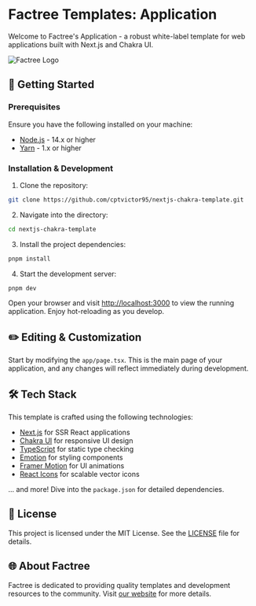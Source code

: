 # Factree Templates: Application

Welcome to Factree's Application - a robust white-label template for web applications built with Next.js and Chakra UI.

![Factree Logo](path-to-your-logo-if-any.png)

## 🚀 Getting Started

### Prerequisites

Ensure you have the following installed on your machine:

- [Node.js](https://nodejs.org/) - 14.x or higher
- [Yarn](https://yarnpkg.com/) - 1.x or higher

### Installation & Development

1. Clone the repository:

```bash
git clone https://github.com/cptvictor95/nextjs-chakra-template.git
```

2. Navigate into the directory:

```bash
cd nextjs-chakra-template
```

3. Install the project dependencies:

```bash
pnpm install
```

4. Start the development server:

```bash
pnpm dev
```

Open your browser and visit [http://localhost:3000](http://localhost:3000) to view the running application. Enjoy hot-reloading as you develop.

## ✏️ Editing & Customization

Start by modifying the `app/page.tsx`. This is the main page of your application, and any changes will reflect immediately during development.

## 🛠 Tech Stack

This template is crafted using the following technologies:

- [Next.js](https://nextjs.org/) for SSR React applications
- [Chakra UI](https://chakra-ui.com/) for responsive UI design
- [TypeScript](https://www.typescriptlang.org/) for static type checking
- [Emotion](https://emotion.sh/docs/introduction) for styling components
- [Framer Motion](https://www.framer.com/api/motion/) for UI animations
- [React Icons](https://react-icons.github.io/react-icons/) for scalable vector icons

... and more! Dive into the `package.json` for detailed dependencies.

## 📜 License

This project is licensed under the MIT License. See the [LICENSE](LICENSE) file for details.

## 🌐 About Factree

Factree is dedicated to providing quality templates and development resources to the community. Visit [our website](your-website-link-here) for more details.
